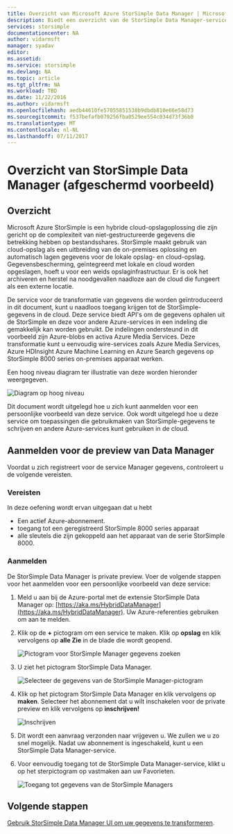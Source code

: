 ```yaml
---
title: Overzicht van Microsoft Azure StorSimple Data Manager | Microsoft Docs
description: Biedt een overzicht van de StorSimple Data Manager-service (afgeschermd voorbeeld)
services: storsimple
documentationcenter: NA
author: vidarmsft
manager: syadav
editor: 
ms.assetid: 
ms.service: storsimple
ms.devlang: NA
ms.topic: article
ms.tgt_pltfrm: NA
ms.workload: TBD
ms.date: 11/22/2016
ms.author: vidarmsft
ms.openlocfilehash: aedb44610fe57055851538b9dbdb810e66e58d73
ms.sourcegitcommit: f537befafb079256fba0529ee554c034d73f36b0
ms.translationtype: MT
ms.contentlocale: nl-NL
ms.lasthandoff: 07/11/2017
---
```

# <a name="storsimple-data-manager-overview-private-preview"></a>Overzicht van StorSimple Data Manager (afgeschermd voorbeeld)

## <a name="overview"></a>Overzicht

Microsoft Azure StorSimple is een hybride cloud-opslagoplossing die zijn gericht op de complexiteit van niet-gestructureerde gegevens die betrekking hebben op bestandsshares. StorSimple maakt gebruik van cloud-opslag als een uitbreiding van de on-premises oplossing en automatisch lagen gegevens voor de lokale opslag- en cloud-opslag. Gegevensbescherming, geïntegreerd met lokale en cloud worden opgeslagen, hoeft u voor een weids opslaginfrastructuur. Er is ook het archiveren en herstel na noodgevallen naadloze aan de cloud die fungeert als een externe locatie.

De service voor de transformatie van gegevens die worden geïntroduceerd in dit document, kunt u naadloos toegang krijgen tot de StorSimple-gegevens in de cloud. Deze service biedt API's om de gegevens ophalen uit de StorSimple en deze voor andere Azure-services in een indeling die gemakkelijk kan worden gebruikt. De indelingen ondersteund in dit voorbeeld zijn Azure-blobs en activa Azure Media Services. Deze transformatie kunt u eenvoudig wire-services zoals Azure Media Services, Azure HDInsight Azure Machine Learning en Azure Search gegevens op StorSimple 8000 series on-premises apparaat werken.

Een hoog niveau diagram ter illustratie van deze worden hieronder weergegeven.

![Diagram op hoog niveau](./media//storsimple-data-manager-overview/high-level-diagram.png)

Dit document wordt uitgelegd hoe u zich kunt aanmelden voor een persoonlijke voorbeeld van deze service. Ook wordt uitgelegd hoe u deze service om toepassingen die gebruikmaken van StorSimple-gegevens te schrijven en andere Azure-services kunt gebruiken in de cloud.

## <a name="sign-up-for-data-manager-preview"></a>Aanmelden voor de preview van Data Manager
Voordat u zich registreert voor de service Manager gegevens, controleert u de volgende vereisten.

### <a name="prerequisites"></a>Vereisten

In deze oefening wordt ervan uitgegaan dat u hebt
* Een actief Azure-abonnement.
* toegang tot een geregistreerd StorSimple 8000 series apparaat
* alle sleutels die zijn gekoppeld aan het apparaat van de serie StorSimple 8000.

### <a name="sign-up"></a>Aanmelden

De StorSimple Data Manager is private preview. Voer de volgende stappen voor het aanmelden voor een persoonlijke voorbeeld van deze service:

1.  Meld u aan bij de Azure-portal met de extensie StorSimple Data Manager op: [https://aka.ms/HybridDataManager](https://aka.ms/HybridDataManager). Uw Azure-referenties gebruiken om aan te melden.

2.  Klik op de  **+**  pictogram om een service te maken. Klik op **opslag** en klik vervolgens op **alle Zie** in de blade die wordt geopend.

    ![Pictogram voor StorSimple Manager gegevens zoeken](./media/storsimple-data-manager-overview/search-data-manager-icon.png)

3. U ziet het pictogram StorSimple Data Manager.

    ![Selecteer de gegevens van de StorSimple Manager-pictogram](./media/storsimple-data-manager-overview/select-data-manager-icon.png)

4. Klik op het pictogram StorSimple Data Manager en klik vervolgens op **maken**. Selecteer het abonnement dat u wilt inschakelen voor de private preview en klik vervolgens op **inschrijven!**

    ![Inschrijven](./media/storsimple-data-manager-overview/sign-me-up.png)

5. Dit wordt een aanvraag verzonden naar vrijgeven u. We zullen we u zo snel mogelijk. Nadat uw abonnement is ingeschakeld, kunt u een StorSimple Data Manager-service.

6. Voor eenvoudig toegang tot de StorSimple Data Manager-service, klikt u op het sterpictogram op vastmaken aan uw Favorieten.

    ![Toegang tot gegevens van de StorSimple Managers](./media/storsimple-data-manager-overview/access-data-managers.png)


## <a name="next-steps"></a>Volgende stappen

[Gebruik StorSimple Data Manager UI om uw gegevens te transformeren](storsimple-data-manager-ui.md).